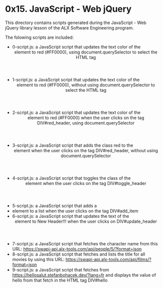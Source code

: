 # 0x15. JavaScript - Web jQuery

This directory contains scripts generated during the JavaScript - Web jQuery library lesson of the
ALX Software Engineering program.

The folowing scripts are included:

- 0-script.js: a JavaScript script that updates the text color of the <header> element to red (#FF0000), using document.querySelector to select the HTML tag
- 1-script.js: a JavaScript script that updates the text color of the <header> element to red (#FF0000), without using document.querySelector to select the HTML tag
- 2-script.js: a JavaScript script that updates the text color of the <header> element to red (#FF0000) when the user clicks on the tag DIV#red_header, using document.querySelector
- 3-script.js: a JavaScript script that adds the class red to the <header> element when the user clicks on the tag DIV#red_header, without using document.querySelector
- 4-script.js: a JavaScript script that toggles the class of the <header> element when the user clicks on the tag DIV#toggle_header
- 5-script.js: a JavaScript script that adds a <li> element to a list when the user clicks on the tag DIV#add_item
- 6-script.js: a JavaScript script that updates the text of the <header> element to New Header!!! when the user clicks on DIV#update_header
- 7-script.js: a JavaScript script that fetches the character name from this URL: https://swapi-api.alx-tools.com/api/people/5/?format=json
- 8-script.js: a JavaScript script that fetches and lists the title for all movies by using this URL: https://swapi-api.alx-tools.com/api/films/?format=json
- 9-script.js: a JavaScript script that fetches from https://hellosalut.stefanbohacek.dev/?lang=fr and displays the value of hello from that fetch in the HTML tag DIV#hello
